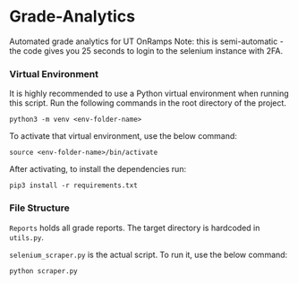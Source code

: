 # Grade-Analytics
Automated grade analytics for UT OnRamps
Note: this is semi-automatic - the code gives you 25 seconds to login to the selenium instance with 2FA.
<br>

### Virtual Environment

It is highly recommended to use a Python virtual environment when running this script. Run the following commands in the root directory of the project.
```
python3 -m venv <env-folder-name>
```

To activate that virtual environment, use the below command:
```
source <env-folder-name>/bin/activate
```

After activating, to install the dependencies run:
```
pip3 install -r requirements.txt
```

### File Structure
`Reports` holds all grade reports. The target directory is hardcoded in `utils.py`.

`selenium_scraper.py` is the actual script. To run it, use the below command:
```
python scraper.py
```

